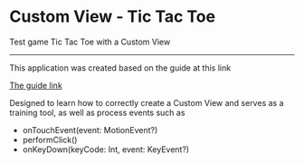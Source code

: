 # Custom View - Tic Tac Toe

Test game Tic Tac Toe with a Custom View

---

This application was created based on the guide at this link

[The guide link](https://www.youtube.com/watch?v=e3VlpFr_J6I&list=PLRmiL0mct8WnodKkGLpBN0mfXIbAAX-Ux)

Designed to learn how to correctly create a Custom View and serves as a training tool, as well as
process events such as

- onTouchEvent(event: MotionEvent?)
- performClick()
- onKeyDown(keyCode: Int, event: KeyEvent?)
